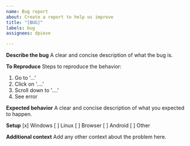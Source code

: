 ```yaml
---
name: Bug report
about: Create a report to help us improve
title: "[BUG]"
labels: bug
assignees: dpieve

---
```


**Describe the bug**
A clear and concise description of what the bug is.

**To Reproduce**
Steps to reproduce the behavior:
1. Go to '...'
2. Click on '....'
3. Scroll down to '....'
4. See error

**Expected behavior**
A clear and concise description of what you expected to happen.

**Setup**
 [x] Windows
 [ ] Linux
 [ ] Browser
 [ ] Android
 [ ] Other

**Additional context**
Add any other context about the problem here.

